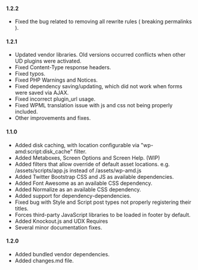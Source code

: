 #### 1.2.2
* Fixed the bug related to removing all rewrite rules ( breaking permalinks ).

#### 1.2.1
* Updated vendor libraries. Old versions occurred conflicts when other UD plugins were activated.
* Fixed Content-Type response headers.
* Fixed typos.
* Fixed PHP Warnings and Notices.
* Fixed dependency saving/updating, which did not work when forms were saved via AJAX.
* Fixed incorrect plugin_url usage.
* Fixed WPML translation issue with js and css not being properly included.
* Other improvements and fixes.

#### 1.1.0
* Added disk caching, with location configurable via "wp-amd:script:disk_cache" filter.
* Added Metaboxes, Screen Options and Screen Help. (WIP)
* Added filters that allow override of default asset locations. e.g. /assets/scripts/app.js instead of /assets/wp-amd.js
* Added Twitter Bootstrap CSS and JS as available dependencies.
* Added Font Awesome as an available CSS dependency.
* Added Normalize as an available CSS dependency.
* Added support for dependency-dependencies.
* Fixed bug with Style and Script post types not properly registering their titles.
* Forces third-party JavaScript libraries to be loaded in footer by default.
* Added Knockout.js and UDX Requires
* Several minor documentation fixes.

#### 1.2.0
* Added bundled vendor dependencies.
* Added changes.md file.